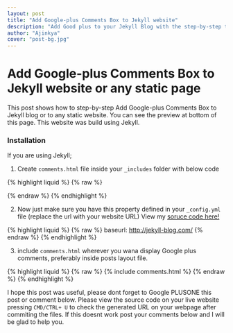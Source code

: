 ```yaml
---
layout: post
title: "Add Google-plus Comments Box to Jekyll website"
description: "Add Good plus to your Jekyll Blog with the step-by-step tutorial"
author: "Ajinkya"
cover: "post-bg.jpg"
---
```


# Add Google-plus Comments Box to Jekyll website or any static page

This post shows how to step-by-step Add Google-plus Comments Box to Jekyll blog or to any static website. You can see the preview at bottom of this page. This website was build using Jekyll.

### Installation

If you are using Jekyll;


1) Create `comments.html` file inside your `_includes` folder with below code

{% highlight liquid %}
{% raw %}
  <script src="https://apis.google.com/js/plusone.js"></script>
  
  <div class="g-comments"
      data-href="{{site.baseurl}}{{page.url}}"
      data-width="642"
      data-first_party_property="BLOGGER"
      data-view_type="FILTERED_POSTMOD">
  </div>
{% endraw %}
{% endhighlight %}


2) Now just make sure you have this property defined in your `_config.yml` file (replace the url with your website URL) View my [soruce code here!](https://github.com/steelx/jekyll-blog/blob/gh-pages/_config.yml) 

{% highlight liquid %}
{% raw %}
  baseurl: http://jekyll-blog.com/
{% endraw %}
{% endhighlight %}


3) include `comments.html` wherever you wana display Google plus comments, preferably inside posts layout file.

{% highlight liquid %}
{% raw %}
  {% include comments.html %}
{% endraw %}
{% endhighlight %}

I hope this post was useful, please dont forget to Google PLUSONE this post or comment below.
Please view the source code on your live website pressing `CMD/CTRL+ U` to check the generated URL on your webpage after commiting the files. If this doesnt work post your comments below and I will be glad to help you.

